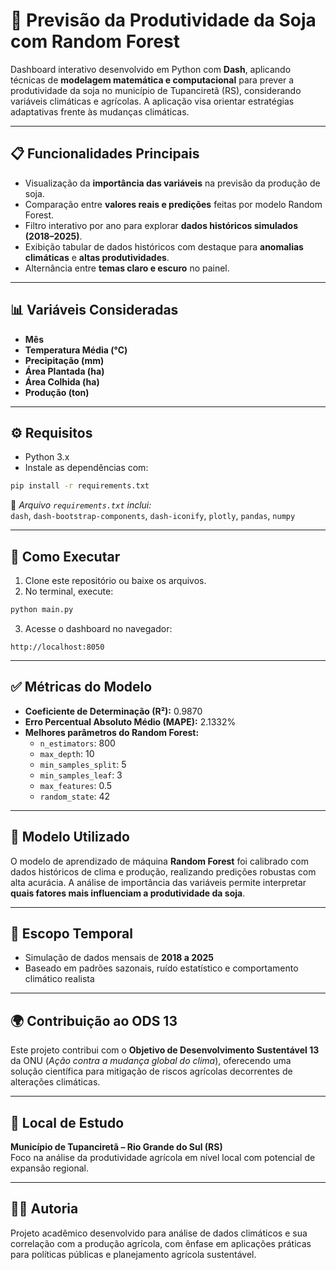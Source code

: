 # 🌱 Previsão da Produtividade da Soja com Random Forest

Dashboard interativo desenvolvido em Python com **Dash**, aplicando técnicas de **modelagem matemática e computacional** para prever a produtividade da soja no município de Tupanciretã (RS), considerando variáveis climáticas e agrícolas. A aplicação visa orientar estratégias adaptativas frente às mudanças climáticas.

---

## 📋 Funcionalidades Principais

- Visualização da **importância das variáveis** na previsão da produção de soja.
- Comparação entre **valores reais e predições** feitas por modelo Random Forest.
- Filtro interativo por ano para explorar **dados históricos simulados (2018–2025)**.
- Exibição tabular de dados históricos com destaque para **anomalias climáticas** e **altas produtividades**.
- Alternância entre **temas claro e escuro** no painel.

---

## 📊 Variáveis Consideradas

- **Mês**
- **Temperatura Média (°C)**
- **Precipitação (mm)**
- **Área Plantada (ha)**
- **Área Colhida (ha)**
- **Produção (ton)**

---

## ⚙️ Requisitos

- Python 3.x  
- Instale as dependências com:

```bash
pip install -r requirements.txt
```

📄 *Arquivo `requirements.txt` inclui:*  
`dash`, `dash-bootstrap-components`, `dash-iconify`, `plotly`, `pandas`, `numpy`

---

## 🚀 Como Executar

1. Clone este repositório ou baixe os arquivos.
2. No terminal, execute:

```bash
python main.py
```

3. Acesse o dashboard no navegador:

```
http://localhost:8050
```

---

## ✅ Métricas do Modelo

- **Coeficiente de Determinação (R²):** 0.9870
- **Erro Percentual Absoluto Médio (MAPE):** 2.1332%
- **Melhores parâmetros do Random Forest:**
  - `n_estimators`: 800
  - `max_depth`: 10
  - `min_samples_split`: 5
  - `min_samples_leaf`: 3
  - `max_features`: 0.5
  - `random_state`: 42

---

## 🧠 Modelo Utilizado

O modelo de aprendizado de máquina **Random Forest** foi calibrado com dados históricos de clima e produção, realizando predições robustas com alta acurácia. A análise de importância das variáveis permite interpretar **quais fatores mais influenciam a produtividade da soja**.

---

## 📅 Escopo Temporal

- Simulação de dados mensais de **2018 a 2025**
- Baseado em padrões sazonais, ruído estatístico e comportamento climático realista

---

## 🌍 Contribuição ao ODS 13

Este projeto contribui com o **Objetivo de Desenvolvimento Sustentável 13** da ONU (*Ação contra a mudança global do clima*), oferecendo uma solução científica para mitigação de riscos agrícolas decorrentes de alterações climáticas.

---

## 📌 Local de Estudo

**Município de Tupanciretã – Rio Grande do Sul (RS)**  
Foco na análise da produtividade agrícola em nível local com potencial de expansão regional.

---

## 👨‍🔬 Autoria

Projeto acadêmico desenvolvido para análise de dados climáticos e sua correlação com a produção agrícola, com ênfase em aplicações práticas para políticas públicas e planejamento agrícola sustentável.
